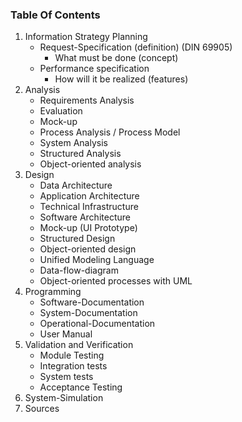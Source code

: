 ### Table Of Contents

1. Information Strategy Planning
    * Request-Specification (definition) (DIN 69905)
        * What must be done (concept)
    * Performance specification
        * How will it be realized (features)
1. Analysis
    * Requirements Analysis
    * Evaluation
    * Mock-up
    * Process Analysis / Process Model
    * System Analysis
    * Structured Analysis
    * Object-oriented analysis
1. Design
    * Data Architecture
    * Application Architecture
    * Technical Infrastructure
    * Software Architecture
    * Mock-up (UI Prototype)
    * Structured Design
    * Object-oriented design
    * Unified Modeling Language
    * Data-flow-diagram
    * Object-oriented processes with UML
1. Programming
    * Software-Documentation
    * System-Documentation
    * Operational-Documentation
    * User Manual
1. Validation and Verification
    * Module Testing
    * Integration tests
    * System tests
    * Acceptance Testing
1. System-Simulation
1. Sources
